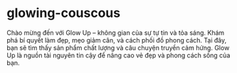 # glowing-couscous
Chào mừng đến với Glow Up – không gian của sự tự tin và tỏa sáng. Khám phá bí quyết làm đẹp, mẹo giảm cân, và cách phối đồ phong cách. Tại đây, bạn sẽ tìm thấy sản phẩm chất lượng và câu chuyện truyền cảm hứng. Glow Up là nguồn tài nguyên tin cậy để nâng cao vẻ đẹp và phong cách sống của bạn.
